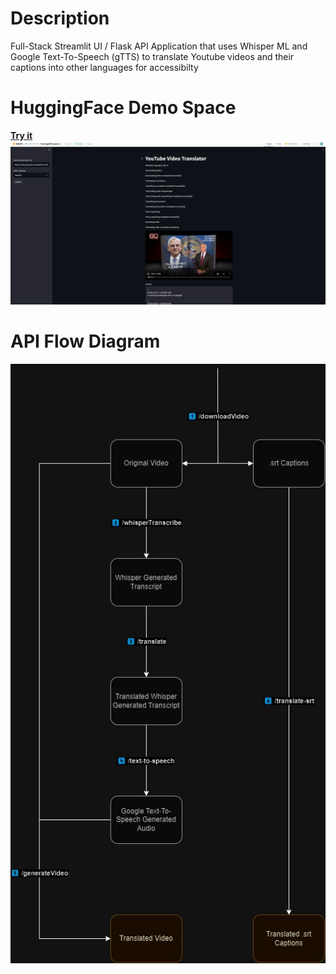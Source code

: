 # Description
Full-Stack Streamlit UI / Flask API Application that uses Whisper ML and Google Text-To-Speech (gTTS) to translate Youtube videos and their captions into other languages for accessibilty

# HuggingFace Demo Space
**[Try it](https://abdullateefv-foreignwhispers.hf.space)**
[![Hugging Face Space](images/demo.PNG)](https://abdullateefv-foreignwhispers.hf.space)

# API Flow Diagram
![API Flow Diagram](images/backendFlowDiagram.jpg)
